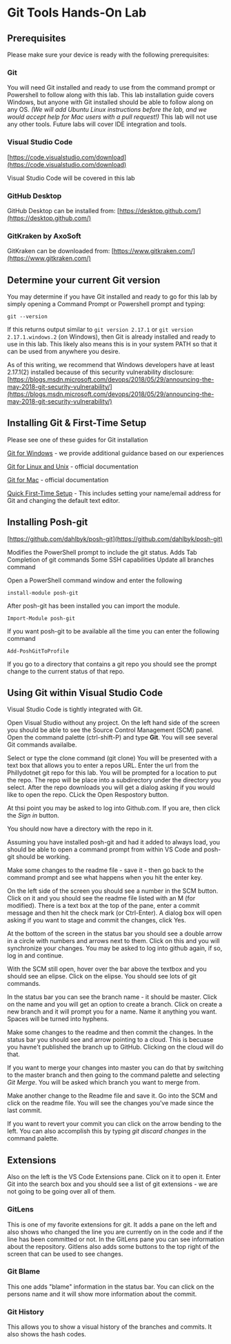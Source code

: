 # Git Tools Hands-On Lab

## Prerequisites

Please make sure your device is ready with the following prerequisites:

### Git

You will need Git installed and ready to use from the command prompt or Powershell to follow along with this lab.
This lab installation guide covers Windows, but anyone with Git installed should be able to follow along on any OS.
_(We will add Ubuntu Linux instructions before the lab, and we would accept help for Mac users with a pull request!)_
This lab will not use any other tools. Future labs will cover IDE integration and tools.

### Visual Studio Code

[https://code.visualstudio.com/download](https://code.visualstudio.com/download)

Visual Studio Code will be covered in this lab

### GitHub Desktop

GitHub Desktop can be installed from: [https://desktop.github.com/](https://desktop.github.com/)

### GitKraken by AxoSoft

GitKraken can be downloaded from: [https://www.gitkraken.com/](https://www.gitkraken.com/)

## Determine your current Git version

You may determine if you have Git installed and ready to go for this lab by simply opening a Command Prompt or Powershell prompt and typing:

    git --version

If this returns output similar to `git version 2.17.1` or `git version 2.17.1.windows.2` (on Windows), then Git is already installed and ready to use in this lab. This likely also means this is in your system PATH so that it can be used from anywhere you desire.

As of this writing, we recommend that Windows developers have at least 2.17.1(2) installed because of this security vulnerability disclosure: [https://blogs.msdn.microsoft.com/devops/2018/05/29/announcing-the-may-2018-git-security-vulnerability/](https://blogs.msdn.microsoft.com/devops/2018/05/29/announcing-the-may-2018-git-security-vulnerability/)

## Installing Git & First-Time Setup

Please see one of these guides for Git installation

[Git for Windows](../../docs/install_git/windows_git_installation) - we provide additional guidance based on our experiences

[Git for Linux and Unix](https://git-scm.com/download/linux) - official documentation

[Git for Mac](https://git-scm.com/download/mac) - official documentation

[Quick First-Time Setup](../../docs/install_git/first_time_configuration.md) - This includes setting your name/email address for Git and changing the default text editor.

## Installing Posh-git

[https://github.com/dahlbyk/posh-git](https://github.com/dahlbyk/posh-git)

Modifies the PowerShell prompt to include the git status.
Adds Tab Completion of git commands
Some SSH capabilities
Update all branches command

Open a PowerShell command window and enter the following

`install-module posh-git`

After posh-git has been installed you can import the module.

`Import-Module posh-git`

If you want posh-git to be available all the time you can enter the following command

`Add-PoshGitToProfile`

If you go to a directory that contains a git repo you should see the prompt change to the current status of that repo.

## Using Git within Visual Studio Code

Visual Studio Code is tightly integrated with Git.

Open Visual Studio without any project. On the left hand side of the screen you should be able to see the Source Control Management (SCM) panel.
Open the command palette (ctrl-shift-P) and type **Git**. You will see several Git commands availalbe.

Select or type the clone command (git clone)
You will be presented with a text box that allows you to enter a repos URL.
Enter the url from the Phillydotnet git repo for this lab.
You will be prompted for a location to put the repo. The repo will be place into a subdirectory under the directory you select.
After the repo downloads you will get a dialog asking if you would like to open the repo. CLick the Open Respostory button.

At thsi point you may be asked to log into Github.com. If you are, then click the _Sign in_ button.

You should now have a directory with the repo in it.

Assuming you have installed posh-git and had it added to always load, you should be able to open a command prompt from within VS Code and posh-git should be working.

Make some changes to the readme file - save it - then go back to the command prompt and see what happens when you hit the enter key.

On the left side of the screen you should see a number in the SCM button. Click on it and you should see the readme file listed with an M (for modified).
There is a text box at the top of the pane, enter a commit message and then hit the check mark (or Ctrl-Enter).
A dialog box will open asking if you want to stage and commit the changes, click Yes.

At the bottom of the screen in the status bar you should see a double arrow in a circle with numbers and arrows next to them. Click on this and you will synchronize your changes.
You may be asked to log into github again, if so, log in and continue.

With the SCM still open, hover over the bar above the textbox and you should see an elipse. Click on the elipse. You should see lots of git commands.

In the status bar you can see the branch name - it should be master.
Click on the name and you will get an option to create a branch.
Click on create a new branch and it will prompt you for a name. Name it anything you want. Spaces will be turned into hyphens.

Make some changes to the readme and then commit the changes.
In the status bar you should see and arrow pointing to a cloud. This is becuase you havne't published the branch up to GitHub. Clicking on the cloud will do that.

If you want to merge your changes into master you can do that by switching to the master branch and then going to the command palette and selecting _Git Merge_. You will be asked which
branch you want to merge from.

Make another change to the Readme file and save it.
Go into the SCM and click on the readme file. You will see the changes you've made since the last commit.

If you want to revert your commit you can click on the arrow bending to the left. You can also accomplish this by typing _git discard changes_ in the command palette.

## Extensions

Also on the left is the VS Code Extensions pane. Click on it to open it.
Enter Git into the search box and you should see a list of git extensions - we are not going to be going over all of them.

### GitLens

This is one of my favorite extensions for git. It adds a pane on the left and also shows who changed the line you are currently on in the code and if the line has been committed or not.
In the GitLens pane you can see information about the repository. Gitlens also adds some buttons to the top right of the screen that can be used to see changes.

### Git Blame

This one adds "blame" information in the status bar. You can click on the persons name and it will show more information about the commit.

### Git History

This allows you to show a visual history of the branches and commits. It also shows the hash codes.
